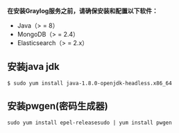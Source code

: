 

**在安装Graylog服务之前，请确保安装和配置以下软件：**
* Java（> = 8）
* MongoDB（> = 2.4）
* Elasticsearch（> = 2.x）

## 安装java jdk
`$ sudo yum install java-1.8.0-openjdk-headless.x86_64`

## 安装pwgen(密码生成器)
`sudo yum install epel-releasesudo | yum install pwgen`
